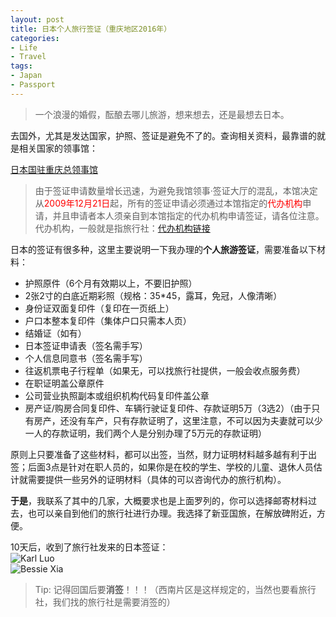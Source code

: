 ```yaml
---
layout: post
title: 日本个人旅行签证（重庆地区2016年）
categories:
- Life
- Travel
tags:
- Japan
- Passport
---
```


> 一个浪漫的婚假，酝酿去哪儿旅游，想来想去，还是最想去日本。

去国外，尤其是发达国家，护照、签证是避免不了的。查询相关资料，最靠谱的就是相关国家的领事馆：  

[日本国驻重庆总领事馆](http://www.chongqing.cn.emb-japan.go.jp/)  

> 由于签证申请数量增长迅速，为避免我馆领事·签证大厅的混乱，本馆决定从<span style="color:red;">2009年12月21日</span>起，所有的签证申请必须通过本馆指定的<span style="color:red;">代办机构</span>申请，并且申请者本人须亲自到本馆指定的代办机构申请签证，请各位注意。  
> 代办机构，一般就是指旅行社：[代办机构链接](http://www.chongqing.cn.emb-japan.go.jp/Chinese%20pages/qianzheng/tuanti_guanguang_shuoming.htm)  

日本的签证有很多种，这里主要说明一下我办理的**个人旅游签证**，需要准备以下材料：  

- 护照原件（6个月有效期以上，不要旧护照）
- 2张2寸的白底近期彩照（规格：35*45，露耳，免冠，人像清晰）
- 身份证双面复印件（复印在一页纸上）
- 户口本整本复印件（集体户口只需本人页）
- 结婚证（如有）
- 日本签证申请表（签名需手写）
- 个人信息同意书（签名需手写）
- 往返机票电子行程单（如果无，可以找旅行社提供，一般会收点服务费）
- 在职证明盖公章原件
- 公司营业执照副本或组织机构代码复印件盖公章
- 房产证/购房合同复印件、车辆行驶证复印件、存款证明5万（3选2）（由于只有房产，还没有车产，只有存款证明了，这里注意，不可以因为夫妻就可以少一人的存款证明，我们两个人是分别办理了5万元的存款证明）  

原则上只要准备了这些材料，都可以出签，当然，财力证明材料越多越有利于出签；后面3点是针对在职人员的，如果你是在校的学生、学校的儿童、退休人员估计就需要提供一些另外的证明材料（具体的可以咨询代办的旅行机构）。  

**于是**，我联系了其中的几家，大概要求也是上面罗列的，你可以选择邮寄材料过去，也可以亲自到他们的旅行社进行办理。我选择了新亚国旅，在解放碑附近，方便。  

10天后，收到了旅行社发来的日本签证：  
![Karl Luo](/medias/img/luolinjia.jpg)  
![Bessie Xia](/medias/img/xiaxisha.jpg)

> Tip: 记得回国后要**消签**！！！（西南片区是这样规定的，当然也要看旅行社，我们找的旅行社是需要消签的）